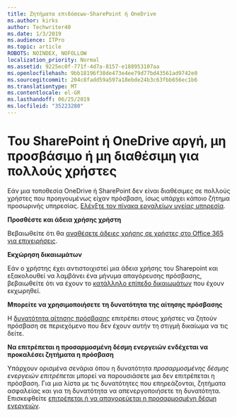 ```yaml
---
title: Ζητήματα επιδόσεων-SharePoint ή OneDrive
ms.author: kirks
author: Techwriter40
ms.date: 1/3/2019
ms.audience: ITPro
ms.topic: article
ROBOTS: NOINDEX, NOFOLLOW
localization_priority: Normal
ms.assetid: 9225ec0f-771f-4d7a-8157-e188953107aa
ms.openlocfilehash: 9bb18196f38de473e4ee79d77bd43561ad9742e0
ms.sourcegitcommit: 204c8fadd59a597a18ebde24b3c63fbb656ec1b6
ms.translationtype: MT
ms.contentlocale: el-GR
ms.lasthandoff: 06/25/2019
ms.locfileid: "35223280"
---
```

# <a name="sharepoint-or-onedrive-slow-inaccessible-or-unavailable-for-multiple-users"></a>Του SharePoint ή OneDrive αργή, μη προσβάσιμο ή μη διαθέσιμη για πολλούς χρήστες

Εάν μια τοποθεσία OneDrive ή SharePoint δεν είναι διαθέσιμες σε πολλούς χρήστες που προηγουμένως είχαν πρόσβαση, ίσως υπάρχει κάποιο ζήτημα προσωρινής υπηρεσίας. [Ελέγξτε τον πίνακα εργαλείων υγείας υπηρεσία](https://portal.office.com/adminportal/home#/servicehealth).

**Προσθέστε και άδεια χρήσης χρήστη**

Βεβαιωθείτε ότι θα [αναθέσετε άδειες χρήσης σε χρήστες στο Office 365 για επιχειρήσεις](https://docs.microsoft.com/office365/admin/subscriptions-and-billing/assign-licenses-to-users?view=o365-worldwide&amp;tabs=One).


**Εκχώρηση δικαιωμάτων**

Εάν ο χρήστης έχει αντιστοιχιστεί μια άδεια χρήσης του Sharepoint και εξακολουθεί να λαμβάνει ένα μήνυμα απαγόρευσης πρόσβασης, βεβαιωθείτε ότι να έχουν το [κατάλληλο επίπεδο δικαιωμάτων](https://docs.microsoft.com/sharepoint/understanding-permission-levels) που έχουν εκχωρηθεί.

**Μπορείτε να χρησιμοποιήσετε τη δυνατότητα της αίτησης πρόσβασης**

Η [δυνατότητα αίτησης πρόσβασης](https://support.office.com/article/Set-up-and-manage-access-requests-94B26E0B-2822-49D4-929A-8455698654B3) επιτρέπει στους χρήστες να ζητούν πρόσβαση σε περιεχόμενο που δεν έχουν αυτήν τη στιγμή δικαίωμα να τις δείτε.

**Να επιτρέπεται η προσαρμοσμένη δέσμη ενεργειών ενδέχεται να προκαλέσει ζητήματα η πρόσβαση**

Υπάρχουν ορισμένα σενάρια όπου η δυνατότητα *προσαρμοσμένης δέσμης ενεργειών επιτρέπεται* μπορεί να παρουσιάσετε μια δεν επιτρέπεται η πρόσβαση. Για μια λίστα με τις δυνατότητες που επηρεάζονται, ζητήματα ασφαλείας και για τη δυνατότητα να απενεργοποιήσετε τη δυνατότητα. Επισκεφθείτε [επιτρέπεται ή να απαγορεύεται η προσαρμοσμένη δέσμη ενεργειών](https://docs.microsoft.com/sharepoint/allow-or-prevent-custom-script).

